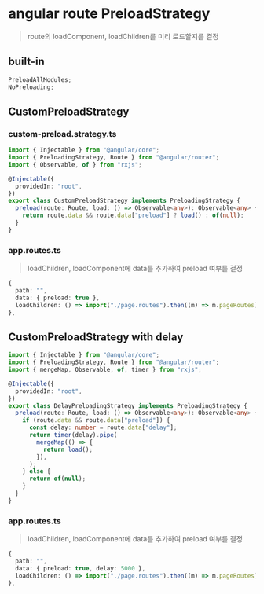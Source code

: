 # angular route PreloadStrategy

> route의 loadComponent, loadChildren를 미리 로드할지를 결정

## built-in

```ts
PreloadAllModules;
NoPreloading;
```

## CustomPreloadStrategy

### custom-preload.strategy.ts

```ts
import { Injectable } from "@angular/core";
import { PreloadingStrategy, Route } from "@angular/router";
import { Observable, of } from "rxjs";

@Injectable({
  providedIn: "root",
})
export class CustomPreloadStrategy implements PreloadingStrategy {
  preload(route: Route, load: () => Observable<any>): Observable<any> {
    return route.data && route.data["preload"] ? load() : of(null);
  }
}
```

### app.routes.ts

> loadChildren, loadComponent에 data를 추가하여 preload 여부를 결정

```ts
{
  path: "",
  data: { preload: true },
  loadChildren: () => import("./page.routes").then((m) => m.pageRoutes),
},
```

## CustomPreloadStrategy with delay

```ts
import { Injectable } from "@angular/core";
import { PreloadingStrategy, Route } from "@angular/router";
import { mergeMap, Observable, of, timer } from "rxjs";

@Injectable({
  providedIn: "root",
})
export class DelayPreloadingStrategy implements PreloadingStrategy {
  preload(route: Route, load: () => Observable<any>): Observable<any> {
    if (route.data && route.data["preload"]) {
      const delay: number = route.data["delay"];
      return timer(delay).pipe(
        mergeMap(() => {
          return load();
        }),
      );
    } else {
      return of(null);
    }
  }
}
```

### app.routes.ts

> loadChildren, loadComponent에 data를 추가하여 preload 여부를 결정

```ts
{
  path: "",
  data: { preload: true, delay: 5000 },
  loadChildren: () => import("./page.routes").then((m) => m.pageRoutes),
},
```
